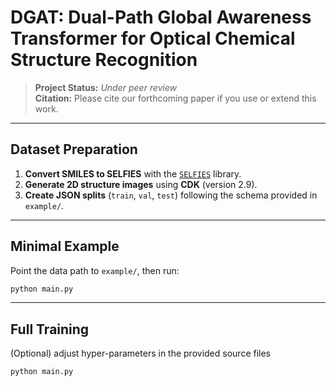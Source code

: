# DGAT: Dual-Path Global Awareness Transformer for Optical Chemical Structure Recognition

> **Project Status:** *Under peer review*  
> **Citation:** Please cite our forthcoming paper if you use or extend this work.

---

## Dataset Preparation
1. **Convert SMILES to SELFIES** with the [`SELFIES`](https://github.com/aspuru-guzik-group/selfies) library.  
2. **Generate 2D structure images** using **CDK** (version 2.9).
3. **Create JSON splits** (`train`, `val`, `test`) following the schema provided in `example/`.

---


## Minimal Example
Point the data path to `example/`, then run:
```bash
python main.py
```  
---


## Full Training
(Optional) adjust hyper-parameters in the provided source files
```bash
python main.py
```  
